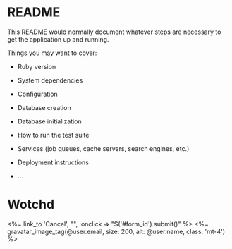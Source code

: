 # README

This README would normally document whatever steps are necessary to get the
application up and running.

Things you may want to cover:

* Ruby version

* System dependencies

* Configuration

* Database creation

* Database initialization

* How to run the test suite

* Services (job queues, cache servers, search engines, etc.)

* Deployment instructions

* ...
# Wotchd

<!-- <%= image_tag 'stephen-arnold.jpg', alt: "Mon image", width: 500, height: 500, class: "rounded" %> -->
<%= link_to 'Cancel', "", :onclick => "$('#form_id').submit()" %>
<%= gravatar_image_tag(@user.email, size: 200, alt: @user.name, class: 'mt-4') %>

